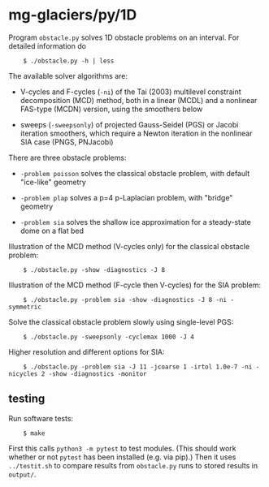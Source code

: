 # mg-glaciers/py/1D

Program `obstacle.py` solves 1D obstacle problems on an interval.  For detailed information do

        $ ./obstacle.py -h | less

The available solver algorithms are:

  * V-cycles and F-cycles (`-ni`) of the Tai (2003) multilevel constraint decomposition (MCD) method, both in a linear (MCDL) and a nonlinear FAS-type (MCDN) version, using the smoothers below

  * sweeps (`-sweepsonly`) of projected Gauss-Seidel (PGS) or Jacobi iteration smoothers, which require a Newton iteration in the nonlinear SIA case (PNGS, PNJacobi)

There are three obstacle problems:

  * `-problem poisson` solves the classical obstacle problem, with default "ice-like" geometry

  * `-problem plap` solves a p=4 p-Laplacian problem, with "bridge" geometry

  * `-problem sia` solves the shallow ice approximation for a steady-state dome on a flat bed

Illustration of the MCD method (V-cycles only) for the classical obstacle problem:

        $ ./obstacle.py -show -diagnostics -J 8

Illustration of the MCD method (F-cycle then V-cycles) for the SIA problem:

        $ ./obstacle.py -problem sia -show -diagnostics -J 8 -ni -symmetric

Solve the classical obstacle problem slowly using single-level PGS:

        $ ./obstacle.py -sweepsonly -cyclemax 1000 -J 4

Higher resolution and different options for SIA:

        $ ./obstacle.py -problem sia -J 11 -jcoarse 1 -irtol 1.0e-7 -ni -nicycles 2 -show -diagnostics -monitor

## testing

Run software tests:

        $ make

First this calls `python3 -m pytest` to test modules.  (This should work whether or not `pytest` has been installed (e.g. via pip).)  Then it uses `../testit.sh` to compare results from `obstacle.py` runs to stored results in `output/`.
